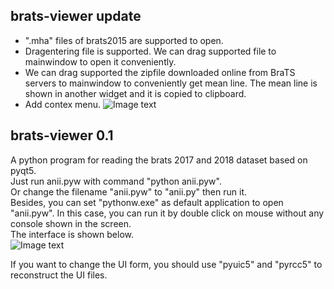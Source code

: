 ## brats-viewer update 
* ".mha" files of brats2015 are supported to open.
* Dragentering file is supported. We can drag supported file to mainwindow to open it conveniently.
* We can drag supported the zipfile downloaded online from BraTS servers to mainwindow to conveniently get mean line. The mean line is shown in another widget and it is copied  to clipboard.
* Add contex menu.
![Image text](https://github.com/ihuanggh/brats17-viewer/blob/master/source/ui.png)

## brats-viewer  0.1 
A python program for reading the brats 2017 and 2018 dataset based on pyqt5.  
Just run anii.pyw with command "python anii.pyw".  
Or change the filename "anii.pyw" to "anii.py" then run it.  
Besides, you can set "pythonw.exe" as default application to open "anii.pyw". In this case, you can run it by double click on mouse without any console shown in the screen.  
The interface is shown below.  
![Image text](https://github.com/ihuanggh/brats17-viewer/blob/master/source/interface.png)

If you want to change the UI form, you should use "pyuic5" and "pyrcc5" to reconstruct the UI files.